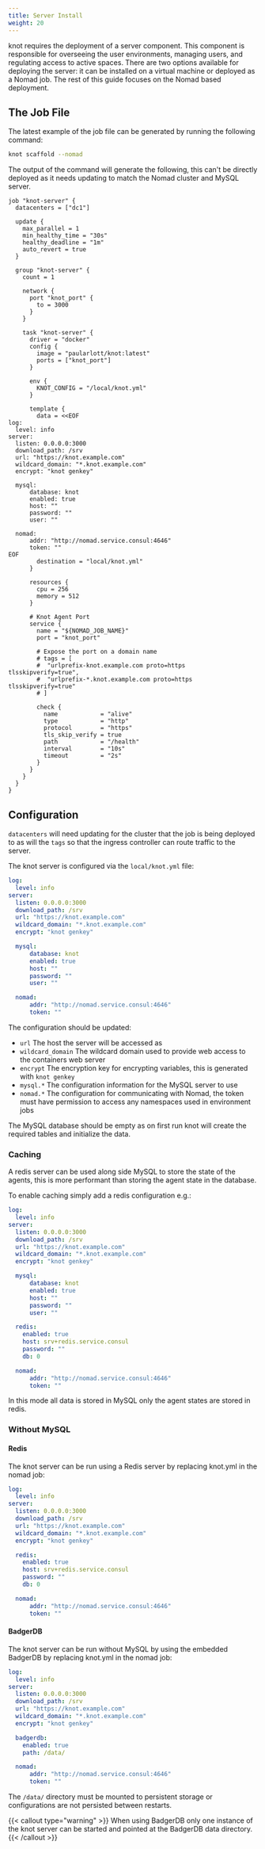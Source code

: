 ```yaml
---
title: Server Install
weight: 20
---
```


knot requires the deployment of a server component. This component is responsible for overseeing the user environments, managing users, and regulating access to active spaces. There are two options available for deploying the server: it can be installed on a virtual machine or deployed as a Nomad job. The rest of this guide focuses on the Nomad based deployment.

## The Job File

The latest example of the job file can be generated by running the following command:

```bash
knot scaffold --nomad
```

The output of the command will generate the following, this can't be directly deployed as it needs updating to match the Nomad cluster and MySQL server.

```hcl {filename=knot-server.nomad}
job "knot-server" {
  datacenters = ["dc1"]

  update {
    max_parallel = 1
    min_healthy_time = "30s"
    healthy_deadline = "1m"
    auto_revert = true
  }

  group "knot-server" {
    count = 1

    network {
      port "knot_port" {
        to = 3000
      }
    }

    task "knot-server" {
      driver = "docker"
      config {
        image = "paularlott/knot:latest"
        ports = ["knot_port"]
      }

      env {
        KNOT_CONFIG = "/local/knot.yml"
      }

      template {
        data = <<EOF
log:
  level: info
server:
  listen: 0.0.0.0:3000
  download_path: /srv
  url: "https://knot.example.com"
  wildcard_domain: "*.knot.example.com"
  encrypt: "knot genkey"

  mysql:
      database: knot
      enabled: true
      host: ""
      password: ""
      user: ""

  nomad:
      addr: "http://nomad.service.consul:4646"
      token: ""
EOF
        destination = "local/knot.yml"
      }

      resources {
        cpu = 256
        memory = 512
      }

      # Knot Agent Port
      service {
        name = "${NOMAD_JOB_NAME}"
        port = "knot_port"

        # Expose the port on a domain name
        # tags = [
        #  "urlprefix-knot.example.com proto=https tlsskipverify=true",
        #  "urlprefix-*.knot.example.com proto=https tlsskipverify=true"
        # ]

        check {
          name            = "alive"
          type            = "http"
          protocol        = "https"
          tls_skip_verify = true
          path            = "/health"
          interval        = "10s"
          timeout         = "2s"
        }
      }
    }
  }
}
```

## Configuration

`datacenters` will need updating for the cluster that the job is being deployed to as will the `tags` so that the ingress controller can route traffic to the server.

The knot server is configured via the `local/knot.yml` file:

```yaml {filename=knot.yml}
log:
  level: info
server:
  listen: 0.0.0.0:3000
  download_path: /srv
  url: "https://knot.example.com"
  wildcard_domain: "*.knot.example.com"
  encrypt: "knot genkey"

  mysql:
      database: knot
      enabled: true
      host: ""
      password: ""
      user: ""

  nomad:
      addr: "http://nomad.service.consul:4646"
      token: ""
```

The configuration should be updated:

- `url` The host the server will be accessed as
- `wildcard_domain` The wildcard domain used to provide web access to the containers web server
- `encrypt` The encryption key for encrypting variables, this is generated with `knot genkey`
- `mysql.*` The configuration information for the MySQL server to use
- `nomad.*` The configuration for communicating with Nomad, the token must have permission to access any namespaces used in environment jobs

The MySQL database should be empty as on first run knot will create the required tables and initialize the data.

### Caching

A redis server can be used along side MySQL to store the state of the agents, this is more performant than storing the agent state in the database.

To enable caching simply add a redis configuration e.g.:

```yaml {filename=knot.yml}
log:
  level: info
server:
  listen: 0.0.0.0:3000
  download_path: /srv
  url: "https://knot.example.com"
  wildcard_domain: "*.knot.example.com"
  encrypt: "knot genkey"

  mysql:
      database: knot
      enabled: true
      host: ""
      password: ""
      user: ""

  redis:
    enabled: true
    host: srv+redis.service.consul
    password: ""
    db: 0

  nomad:
      addr: "http://nomad.service.consul:4646"
      token: ""
```

In this mode all data is stored in MySQL only the agent states are stored in redis.

### Without MySQL

#### Redis

The knot server can be run using a Redis server by replacing knot.yml in the nomad job:

```yaml {filename=knot.yml}
log:
  level: info
server:
  listen: 0.0.0.0:3000
  download_path: /srv
  url: "https://knot.example.com"
  wildcard_domain: "*.knot.example.com"
  encrypt: "knot genkey"

  redis:
    enabled: true
    host: srv+redis.service.consul
    password: ""
    db: 0

  nomad:
      addr: "http://nomad.service.consul:4646"
      token: ""
```

#### BadgerDB

The knot server can be run without MySQL by using the embedded BadgerDB by replacing knot.yml in the nomad job:

```yaml {filename=knot.yml}
log:
  level: info
server:
  listen: 0.0.0.0:3000
  download_path: /srv
  url: "https://knot.example.com"
  wildcard_domain: "*.knot.example.com"
  encrypt: "knot genkey"

  badgerdb:
    enabled: true
    path: /data/

  nomad:
      addr: "http://nomad.service.consul:4646"
      token: ""
```

The `/data/` directory must be mounted to persistent storage or configurations are not persisted between restarts.

{{< callout type="warning" >}}
  When using BadgerDB only one instance of the knot server can be started and pointed at the BadgerDB data directory.
{{< /callout >}}
